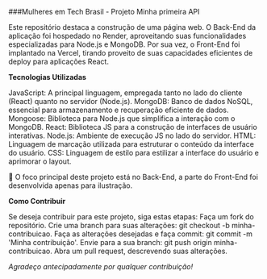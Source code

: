 
###Mulheres em Tech Brasil - Projeto Minha primeira API 

Este repositório destaca a construção de uma página web. O Back-End da aplicação foi hospedado no Render, aproveitando suas funcionalidades especializadas para Node.js e MongoDB. Por sua vez, o Front-End foi implantado na Vercel, tirando proveito de suas capacidades eficientes de deploy para aplicações React.

**Tecnologias Utilizadas**

JavaScript: A principal linguagem, empregada tanto no lado do cliente (React) quanto no servidor (Node.js).
MongoDB: Banco de dados NoSQL, essencial para armazenamento e recuperação eficiente de dados.
Mongoose: Biblioteca para Node.js que simplifica a interação com o MongoDB.
React: Biblioteca JS para a construção de interfaces de usuário interativas.
Node.js: Ambiente de execução JS no lado do servidor.
HTML: Linguagem de marcação utilizada para estruturar o conteúdo da interface do usuário.
CSS: Linguagem de estilo para estilizar a interface do usuário e aprimorar o layout.

📌 O foco principal deste projeto está no Back-End, a parte do Front-End foi desenvolvida apenas para ilustração.

**Como Contribuir**

Se deseja contribuir para este projeto, siga estas etapas:
Faça um fork do repositório.
Crie uma branch para suas alterações: git checkout -b minha-contribuicao.
Faça as alterações desejadas e faça commit: git commit -m 'Minha contribuição'.
Envie para a sua branch: git push origin minha-contribuicao.
Abra um pull request, descrevendo suas alterações.

*Agradeço antecipadamente por qualquer contribuição!*
